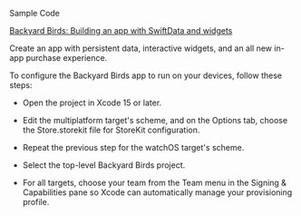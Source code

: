 Sample Code

[Backyard Birds: Building an app with SwiftData and widgets](https://developer.apple.com/documentation/swiftui/backyard-birds-sample)

Create an app with persistent data, interactive widgets, and an all new in-app purchase experience.



To configure the Backyard Birds app to run on your devices, follow these steps:

* Open the project in Xcode 15 or later.

* Edit the multiplatform target's scheme, and on the Options tab, choose the Store.storekit file for StoreKit configuration.
  
* Repeat the previous step for the watchOS target's scheme.

* Select the top-level Backyard Birds project.
  
* For all targets, choose your team from the Team menu in the Signing & Capabilities pane so Xcode can automatically manage your provisioning profile.
